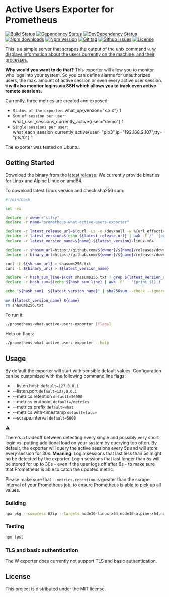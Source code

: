 # Active Users Exporter for Prometheus

[![Build Status](https://travis-ci.org/stfsy/prometheus-what-active-users-exporter.svg)](https://travis-ci.org/stfsy/prometheus-what-active-users-exporter)
[![Dependency Status](https://img.shields.io/david/stfsy/prometheus-what-active-users-exporter.svg)](https://github.com/stfsy/prometheus-what-active-users-exporter/blob/main/package.json)
[![DevDependency Status](https://img.shields.io/david/dev/stfsy/prometheus-what-active-users-exporter.svg)](https://github.com/stfsy/prometheus-what-active-users-exporter/blob/main/package.json)
[![Npm downloads](https://img.shields.io/npm/dm/prometheus-what-active-users-exporter.svg)](https://www.npmjs.com/package/prometheus-what-active-users-exporter)
[![Npm Version](https://img.shields.io/npm/v/prometheus-what-active-users-exporter.svg)](https://www.npmjs.com/package/prometheus-what-active-users-exporter)
[![Git tag](https://img.shields.io/github/tag/stfsy/prometheus-what-active-users-exporter.svg)](https://github.com/stfsy/prometheus-what-active-users-exporter/releases)
[![Github issues](https://img.shields.io/github/issues/stfsy/prometheus-what-active-users-exporter.svg)](https://github.com/stfsy/prometheus-what-active-users-exporter/issues)
[![License](https://img.shields.io/npm/l/prometheus-what-active-users-exporter.svg)](https://github.com/stfsy/prometheus-what-active-users-exporter/blob/main/LICENSE)


This is a simple server that scrapes the output of the unix command `w`. [w displays information about the users currently on the machine, and their processes. ](https://man7.org/linux/man-pages/man1/w.1.html)

**Why would you want to do that?** This exporter will allow you to monitor who logs into your system. So you can define alarms for unauthorized users, the max. amount of active session or even every active user session. **`W` will also monitor logins via SSH which allows you to track even active remote sessions.**

Currently, three metrics are created and exposed: 

- `Status of the exporter`: what_up{version="x.x.x"} 1
- `Sum of session per user`: what_user_sessions_currently_active{user="demo"} 1
- `Single sessions per user`: what_each_session_currently_active{user="pip3",ip="192.168.2.107",tty="pts/0"} 1

The exporter was tested on Ubuntu.

## Getting Started

Download the binary from the [latest release](https://github.com/stfsy/prometheus-what-active-users-exporter/releases/latest). We currently provide binaries for Linux and Alpine Linux on amd64.

To download latest Linux version and check sha256 sum:

```bash
#!/bin/bash

set -ex

declare -r owner="stfsy"
declare -r name="prometheus-what-active-users-exporter"

declare -r latest_release_url=$(curl -Ls -o /dev/null -w %{url_effective} https://github.com/${owner}/${name}/releases/latest)
declare -r latest_version=$(echo ${latest_release_url} | awk -F'/' '{print $8}')
declare -r latest_version_name=${name}-${latest_version}-linux-x64

declare -r shasum_url=https://github.com/${owner}/${name}/releases/download/${latest_version}/sha256sums.txt
declare -r binary_url=https://github.com/${owner}/${name}/releases/download/${latest_version}/${latest_version_name}

curl -L ${shasum_url} > shasums256.txt
curl -L ${binary_url} > ${latest_version_name}

declare -r hash_sum_line=$(cat shasums256.txt | grep ${latest_version_name})
declare -r hash_sum=$(echo ${hash_sum_line} | awk -F' ' '{print $1}')

echo "${hash_sum}  ${latest_version_name}" | sha256sum --check --ignore-missing 

mv ${latest_version_name} ${name}
rm shasums256.txt
```

To run it:

```bash
./prometheus-what-active-users-exporter [flags]
```

Help on flags:

```bash
./prometheus-what-active-users-exporter --help
```

## Usage
By default the exporter will start with sensible default values. Configuration can be customized with the following command line flags:

-  --listen.host: `default=127.0.0.1` 
-  --listen.port `default=127.0.0.1`
-  --metrics.retention `default=30000`
-  --metrics.endpoint `default=/metrics` 
-  --metrics.prefix `default=what`
-  --metrics.with-timestamp `default=false`
-  --scrape.interval `default=5000` 

:warning: 

There's a tradeoff between detecting every single and possibly very short login vs. putting additional load on your system by querying too often. 
By default, the exporter will query the active sessions every 5s and will store every session for 30s. 
**Meaning**: Login sessions that last less than 5s might no be detected by the exporter. Login sessions that last longer than 5s will be stored for 
up to 30s - even if the user logs off after 6s - to make sure that Prometheus is able to catch the updated metric.


Please make sure that `--metrics.retention` is greater than the scrape interval of your Prometheus job, to ensure Prometheus is able to pick up all values.


### Building

```bash
npx pkg --compress GZip --targets node16-linux-x64,node16-alpine-x64,node16-linuxstatic-x64 lib/index.js
```

### Testing

```bash
npm test
```

### TLS and basic authentication

The W exporter does currently not support TLS and basic authentication.

## License

This project is distributed under the MIT license.